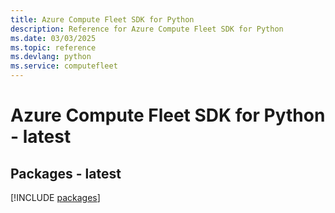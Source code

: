 ```yaml
---
title: Azure Compute Fleet SDK for Python
description: Reference for Azure Compute Fleet SDK for Python
ms.date: 03/03/2025
ms.topic: reference
ms.devlang: python
ms.service: computefleet
---
```

# Azure Compute Fleet SDK for Python - latest
## Packages - latest
[!INCLUDE [packages](compute-fleet-index.md)]
